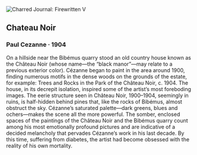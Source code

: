 <div class="artwork-of-the-day">
  <div class="container">
    <div class="img-wrapper">
      <img
        src="https://uploads5.wikiart.org/images/paul-cezanne/chateau-noir.jpg!Large.jpg"
        alt="Charred Journal: Firewritten V" />
    </div>
    <div class="artwork-detail">
      <div class="artwork-origin"> 
        <h2 class="artwork-name">Chateau Noir</h2>
        <h3 class="artist">
          Paul Cezanne
                    ·  1904
        </h3>
      </div>
      <p class="description">
        <span class="artwork-description-text ng-binding" ng-bind-html="viewModel.ArtworkOfTheDay.Description | unsafe">On a hillside near the Bibémus quarry stood an old country house known as the Château Noir (whose name—the “black manor”—may relate to a previous exterior color). Cézanne began to paint in the area around 1900, finding numerous motifs in the dense woods on the grounds of the estate, for example: Trees and Rocks in the Park of the Château Noir, c. 1904. The house, in its decrepit isolation, inspired some of the artist’s most foreboding images. The eerie structure seen in Château Noir, 1900–1904, seemingly in ruins, is half-hidden behind pines that, like the rocks of Bibémus, almost obstruct the sky. Cézanne’s saturated palette—dark greens, blues and ochers—makes the scene all the more powerful. The somber, enclosed spaces of the paintings of the Château Noir and the Bibémus quarry count among his most emotionally profound pictures and are indicative of a decided melancholy that pervades Cézanne’s work in his last decade. By this time, suffering from diabetes, the artist had become obsessed with the reality of his own mortality.</span>
                        <div class="text-shadow-container" ng-show="showShadow" style=""></div>
      </p>
    </div>
  </div>

</div>
